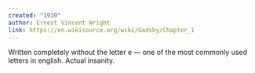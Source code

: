 ```yaml
---
created: "1939"
author: Ernest Vincent Wright
link: https://en.wikisource.org/wiki/Gadsby/Chapter_1
---
```


Written completely without the letter e — one of the most commonly used letters in english. Actual insanity.
